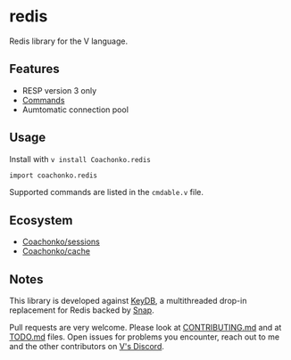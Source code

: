 # redis

Redis library for the V language.

## Features

- RESP version 3 only
- [Commands](src/cmdable.v)
- Aumtomatic connection pool

## Usage

Install with `v install Coachonko.redis`

```V
import coachonko.redis

```

Supported commands are listed in the `cmdable.v` file.

## Ecosystem

- [Coachonko/sessions](https://github.com/Coachonko/sessions)
- [Coachonko/cache](https://github.com/Coachonko/cache)

## Notes

This library is developed against [KeyDB](https://github.com/Snapchat/KeyDB/), a multithreaded drop-in 
replacement for Redis backed by [Snap](https://snap.com/).

Pull requests are very welcome. Please look at [CONTRIBUTING.md](./CONTRIBUTING.md) and at [TODO.md](./TODO.md) 
files. Open issues for problems you encounter, reach out to me and the other contributors on [V's Discord](https://discord.gg/vlang).
